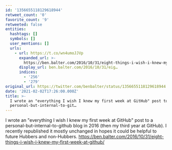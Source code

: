 ```yaml
---
id: '1356655118129618944'
retweet_count: '0'
favorite_count: '9'
retweeted: false
entities:
  hashtags: []
  symbols: []
  user_mentions: []
  urls:
    - url: https://t.co/wn4umoJJVp
      expanded_url: >-
        https://ben.balter.com/2016/10/31/eight-things-i-wish-i-knew-my-first-week-at-github/
      display_url: ben.balter.com/2016/10/31/eig…
      indices:
        - '256'
        - '279'
original_url: https://twitter.com/benbalter/status/1356655118129618944
date: '2021-02-02T17:26:00.000Z'
title: >-
  I wrote an "everything I wish I knew my first week at GitHub" post to a
  personal-but-internal-to-git…
---
```


I wrote an "everything I wish I knew my first week at GitHub" post to a personal-but-internal-to-github blog in 2016 (then my third year at GitHub). I recently republished it mostly unchanged in hopes it could be helpful to future Hubbers and non-Hubbers. https://ben.balter.com/2016/10/31/eight-things-i-wish-i-knew-my-first-week-at-github/